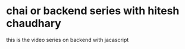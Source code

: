# chai  or backend series with hitesh chaudhary
this is the video series on backend with jacascript

